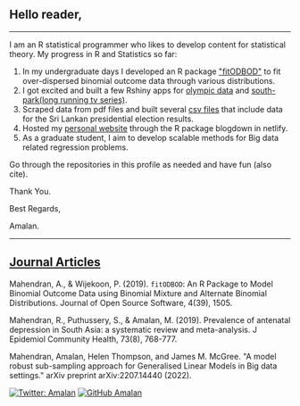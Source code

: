 ## Hello reader, 
---

I am an R statistical programmer who likes to develop content for statistical theory. My progress in R and Statistics so far:
1. In my undergraduate days I developed an R package ["fitODBOD"](https://cran.r-project.org/web/packages/fitODBOD/index.html) to fit over-dispersed binomial outcome data through various distributions. 
2. I got excited and built a few Rshiny apps for [olympic data](https://amalan-con-stat.shinyapps.io/olympic/) and [south-park(long running tv series)](https://amalan-con-stat.shinyapps.io/southparktextanalytics/). 
3. Scraped data from pdf files and built several [csv files](https://github.com/Amalan-ConStat/PresidentialElection) that include data for the Sri Lankan presidential election results.
4. Hosted my [personal website](https://amalan-con-stat.netlify.app/) through the R package blogdown in netlify. 
5. As a graduate student, I aim to develop scalable methods for Big data related regression problems. 

Go through the repositories in this profile as needed and have fun (also cite).

Thank You.

Best Regards,

Amalan.

---

## [Journal Articles](https://scholar.google.com/citations?user=fj4E-GMAAAAJ&hl=en)

Mahendran, A., & Wijekoon, P. (2019). ``fitODBOD``: An R Package to Model Binomial Outcome Data using Binomial Mixture and Alternate Binomial Distributions. Journal of Open Source Software, 4(39), 1505.

Mahendran, R., Puthussery, S., & Amalan, M. (2019). Prevalence of antenatal depression in South Asia: a systematic review and meta-analysis. J Epidemiol Community Health, 73(8), 768-777.

Mahendran, Amalan, Helen Thompson, and James M. McGree. "A model robust sub-sampling approach for Generalised Linear Models in Big data settings." arXiv preprint arXiv:2207.14440 (2022).

[![Twitter: Amalan](https://img.shields.io/twitter/follow/Amalan_Con_Stat?style=social)](https://twitter.com/Amalan_Con_Stat)
[![GitHub Amalan](https://img.shields.io/github/followers/Amalan-ConStat?label=follow&style=social)](https://github.com/Amalan-ConStat)
